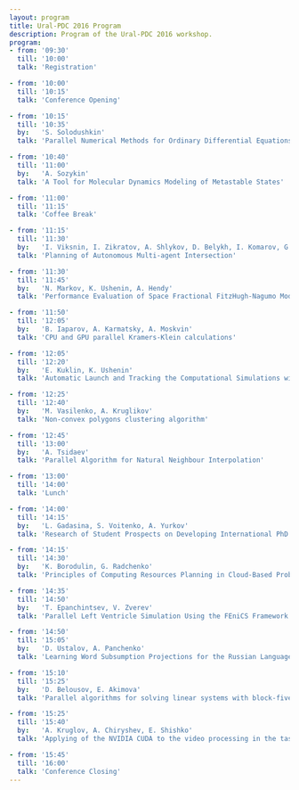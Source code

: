 ```yaml
---
layout: program
title: Ural-PDC 2016 Program
description: Program of the Ural-PDC 2016 workshop.
program:
- from: '09:30'
  till: '10:00'
  talk: 'Registration'

- from: '10:00'
  till: '10:15'
  talk: 'Conference Opening'

- from: '10:15'
  till: '10:35'
  by:   'S. Solodushkin'
  talk: 'Parallel Numerical Methods for Ordinary Differential Equations: a Survey'

- from: '10:40'
  till: '11:00'
  by:   'A. Sozykin'
  talk: 'A Tool for Molecular Dynamics Modeling of Metastable States'

- from: '11:00'
  till: '11:15'
  talk: 'Coffee Break'

- from: '11:15'
  till: '11:30'
  by:   'I. Viksnin, I. Zikratov, A. Shlykov, D. Belykh, I. Komarov, G. Botvin'
  talk: 'Planning of Autonomous Multi-agent Intersection'

- from: '11:30'
  till: '11:45'
  by:   'N. Markov, K. Ushenin, A. Hendy'
  talk: 'Performance Evaluation of Space Fractional FitzHugh-Nagumo Model: an Implementation with PETSc Library'

- from: '11:50'
  till: '12:05'
  by:   'B. Iaparov, A. Karmatsky, A. Moskvin'
  talk: 'CPU and GPU parallel Kramers-Klein calculations'

- from: '12:05'
  till: '12:20'
  by:   'E. Kuklin, K. Ushenin'
  talk: 'Automatic Launch and Tracking the Computational Simulations with LiFlow and Sumatra'

- from: '12:25'
  till: '12:40'
  by:   'M. Vasilenko, A. Kruglikov'
  talk: 'Non-convex polygons clustering algorithm'

- from: '12:45'
  till: '13:00'
  by:   'A. Tsidaev'
  talk: 'Parallel Algorithm for Natural Neighbour Interpolation'

- from: '13:00'
  till: '14:00'
  talk: 'Lunch'

- from: '14:00'
  till: '14:15'
  by:   'L. Gadasina, S. Voitenko, A. Yurkov'
  talk: 'Research of Student Prospects on Developing International PhD Programs in Software Engineering'

- from: '14:15'
  till: '14:30'
  by:   'K. Borodulin, G. Radchenko'
  talk: 'Principles of Computing Resources Planning in Cloud-Based Problem Solving Environment'

- from: '14:35'
  till: '14:50'
  by:   'T. Epanchintsev, V. Zverev'
  talk: 'Parallel Left Ventricle Simulation Using the FEniCS Framework'

- from: '14:50'
  till: '15:05'
  by:   'D. Ustalov, A. Panchenko'
  talk: 'Learning Word Subsumption Projections for the Russian Language'

- from: '15:10'
  till: '15:25'
  by:   'D. Belousov, E. Akimova'
  talk: 'Parallel algorithms for solving linear systems with block-fivediagonal matrices on multi-core CPU'

- from: '15:25'
  till: '15:40'
  by:   'A. Kruglov, A. Chiryshev, E. Shishko'
  talk: 'Applying of the NVIDIA CUDA to the video processing in the task of the roundwood volume estimation'

- from: '15:45'
  till: '16:00'
  talk: 'Conference Closing'
---
```

